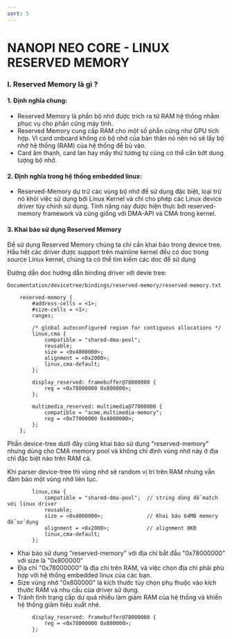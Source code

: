 ```yaml
---
sort: 5
---
```


# NANOPI NEO CORE - LINUX RESERVED MEMORY


### I. Reserved Memory là gì ?

#### 1. Định nghĩa chung:
- Reserved Memory là phần bộ nhớ được trích ra từ RAM hệ thống nhằm phục vụ cho phần cứng máy tính.
- Reserved Memory cung cấp RAM cho một số phần cứng như GPU tích hợp. Vì card onboard không có bộ nhớ của bản thân nó nên nó sẽ lấy bộ nhớ hệ thống (RAM) của hệ thống để bù vào.
- Card âm thanh, card lan hay mấy thứ tương tự cũng có thể cắn bớt dung lượng bộ nhớ.

#### 2. Định nghĩa trong hệ thống embedded linux:
- Reserved-Memory dự trữ các vùng bộ nhớ để sử dụng đặc biệt, loại trừ nó khỏi việc sử dụng bởi Linux Kernel và chỉ cho phép các Linux device driver tùy chỉnh sử dụng. Tính năng này được hiện
thực bởi reserved-memory framework và cũng giống với DMA-API và CMA trong kernel.


#### 3. Khai báo sử dụng Reserved Memory

Để sử dụng Reserved Memory chúng ta chỉ cần khai báo trong device tree. Hầu hết các driver được support trên mainline kernel đều có doc trong source Linux kernel, chúng ta có thể tìm kiếm các
doc để sử dụng

Đường dẫn doc hướng dẫn binding driver với devie tree:

```shell
Documentation/devicetree/bindings/reserved-memory/reserved-memory.txt
```


```shell
	reserved-memory {
		#address-cells = <1>;
		#size-cells = <1>;
		ranges;

		/* global autoconfigured region for contiguous allocations */
		linux,cma {
			compatible = "shared-dma-pool";
			reusable;
			size = <0x4000000>;
			alignment = <0x2000>;
			linux,cma-default;
		};

		display_reserved: framebuffer@78000000 {
			reg = <0x78000000 0x800000>;
		};

		multimedia_reserved: multimedia@77000000 {
			compatible = "acme,multimedia-memory";
			reg = <0x77000000 0x4000000>;
		};
	};
```



Phần device-tree dưới đây cũng khai báo sử dụng "reserved-memory" nhưng dùng cho CMA memory pool
và không chỉ định vùng nhớ này ở địa chỉ đặc biệt nào trên RAM cả.

Khi parser device-tree thì vùng nhớ sẽ random vị trí trên RAM nhưng
vẫn đảm bảo một vùng nhớ liên tục.


```shell
		linux,cma {
			compatible = "shared-dma-pool";  // string dùng để match với linux driver
			reusable;
			size = <0x4000000>;              // Khai báo 64MB memory để sử dụng
			alignment = <0x2000>;            // alignment 8KB
			linux,cma-default;
		};
```


- Khai báo sử dụng "reserved-memory" với địa chỉ bắt đầu "0x78000000" với size là "0x800000"
- Địa chỉ "0x78000000" là địa chỉ trên RAM, và việc chọn địa chỉ phải phù hợp với hệ thống embedded linux của các bạn.
- Size vùng nhớ "0x800000" là kích thước tùy chọn phụ thuộc vào kích thước RAM và nhu cầu của
driver sử dụng.
- Tránh tình trạng cấp dư quá nhiều làm giảm RAM của hệ thống và khiến hệ thống giảm hiệu
xuất nhé.

```shell
		display_reserved: framebuffer@78000000 {
			reg = <0x78000000 0x800000>;
		};
```




